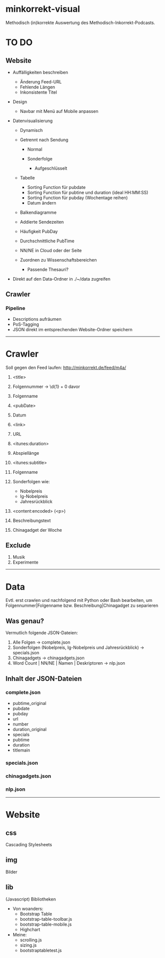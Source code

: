 # minkorrekt-visual

Methodisch (in)korrekte Auswertung des Methodisch-Inkorrekt-Podcasts.

# TO DO

## Website

-   Auffälligkeiten beschreiben

    -   Änderung Feed-URL
    -   Fehlende Längen
    -   Inkonsistente Titel

-   Design

    -   Navbar mit Menü auf Mobile anpassen

-   Datenvisualisierung

    -   Dynamisch
    -   Getrennt nach Sendung

        -   Normal
        -   Sonderfolge

            -   Aufgeschlüsselt

    -   Tabelle

        -   Sorting Function für pubdate
        -   Sorting Function für pubtine und duration (ideal HH:MM:SS)
        -   Sorting Function für pubday (Wochentage reihen)
        -   Datum ändern

    -   Balkendiagramme
    -   Addierte Sendezeiten
    -   Häufigkeit PubDay
    -   Durchschnittliche PubTime
    -   NN/NE in Cloud oder der Seite
    -   Zuordnen zu Wissenschaftsbereichen

        -   Passende Thesauri?

-   Direkt auf den Data-Ordner in ./~/data zugreifen

## Crawler

### Pipeline

-   Descriptions aufräumen
-   PoS-Tagging
-   JSON direkt im entsprechenden Website-Ordner speichern

* * *

# Crawler

Soll gegen den Feed laufen: <http://minkorrekt.de/feed/m4a/>

1.  &lt;title>

2.  Folgennummer -> \\d{1} + 0 davor
3.  Folgenname

4.  &lt;pubDate>

5.  Datum

6.  &lt;link>

7.  URL

8.  &lt;itunes:duration>

9.  Abspiellänge

10. &lt;itunes:subtitle>

11. Folgenname
12. Sonderfolgen wie:

    -   Nobelpreis
    -   Ig-Nobelpreis
    -   Jahresrückblick

13. &lt;content:encoded> (&lt;p>)

14. Beschreibungstext
15. Chinagadget der Woche

## Exclude

1.  Musik
2.  Experimente

* * *

# Data

Evtl. erst crawlen und nachfolgend mit Python oder Bash bearbeiten, um Folgennummer|Folgenname bzw. Beschreibung|Chinagadget zu separieren

## Was genau?

Vermutlich folgende JSON-Dateien:

1.  Alle Folgen -> complete.json
2.  Sonderfolgen (Nobelpreis, Ig-Nobelpreis und Jahresrückblick) -> specials.json
3.  Chinagadgets -> chinagadgets.json
4.  Word Count | NN/NE | Namen | Deskriptoren -> nlp.json

## Inhalt der JSON-Dateien

### complete.json

-   pubtime_original
-   pubdate
-   pubday
-   url
-   number
-   duration_original
-   specials
-   pubtime
-   duration
-   titlemain

### specials.json

### chinagadgets.json

### nlp.json

* * *

# Website

## css

Cascading Stylesheets

## img

Bilder

## lib

(Javascript) Bibliotheken

-   Von woanders:
    -   Bootstrap Table
    -   bootstrap-table-toolbar.js
    -   bootstrap-table-mobile.js
    -   Highchart
-   Meine:
    -   scrolling.js
    -   sizing.js
    -   bootstraptabletest.js
